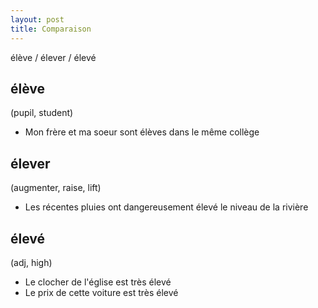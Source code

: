 ```yaml
---
layout: post
title: Comparaison
---
```


élève / élever / élevé

## élève

(pupil, student)

- Mon frère et ma soeur sont élèves dans le même collège

## élever

(augmenter, raise, lift)

- Les récentes pluies ont dangereusement élevé le niveau de la rivière

## élevé

(adj, high)

- Le clocher de l'église est très élevé
- Le prix de cette voiture est très élevé
